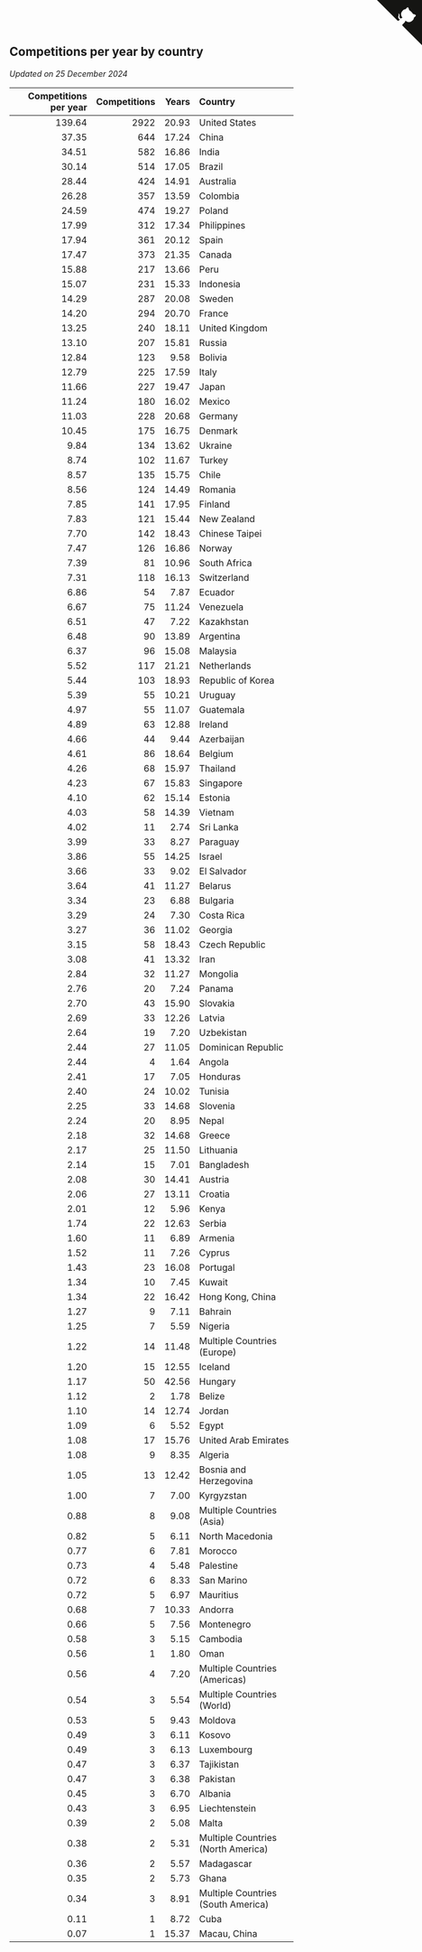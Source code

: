 ## Competitions per year by country

*Updated on 25 December 2024*

| Competitions per year | Competitions | Years | Country |
| ---: | ---: | ---: | :--- |
| 139.64 | 2922 | 20.93 | United States |
| 37.35 | 644 | 17.24 | China |
| 34.51 | 582 | 16.86 | India |
| 30.14 | 514 | 17.05 | Brazil |
| 28.44 | 424 | 14.91 | Australia |
| 26.28 | 357 | 13.59 | Colombia |
| 24.59 | 474 | 19.27 | Poland |
| 17.99 | 312 | 17.34 | Philippines |
| 17.94 | 361 | 20.12 | Spain |
| 17.47 | 373 | 21.35 | Canada |
| 15.88 | 217 | 13.66 | Peru |
| 15.07 | 231 | 15.33 | Indonesia |
| 14.29 | 287 | 20.08 | Sweden |
| 14.20 | 294 | 20.70 | France |
| 13.25 | 240 | 18.11 | United Kingdom |
| 13.10 | 207 | 15.81 | Russia |
| 12.84 | 123 | 9.58 | Bolivia |
| 12.79 | 225 | 17.59 | Italy |
| 11.66 | 227 | 19.47 | Japan |
| 11.24 | 180 | 16.02 | Mexico |
| 11.03 | 228 | 20.68 | Germany |
| 10.45 | 175 | 16.75 | Denmark |
| 9.84 | 134 | 13.62 | Ukraine |
| 8.74 | 102 | 11.67 | Turkey |
| 8.57 | 135 | 15.75 | Chile |
| 8.56 | 124 | 14.49 | Romania |
| 7.85 | 141 | 17.95 | Finland |
| 7.83 | 121 | 15.44 | New Zealand |
| 7.70 | 142 | 18.43 | Chinese Taipei |
| 7.47 | 126 | 16.86 | Norway |
| 7.39 | 81 | 10.96 | South Africa |
| 7.31 | 118 | 16.13 | Switzerland |
| 6.86 | 54 | 7.87 | Ecuador |
| 6.67 | 75 | 11.24 | Venezuela |
| 6.51 | 47 | 7.22 | Kazakhstan |
| 6.48 | 90 | 13.89 | Argentina |
| 6.37 | 96 | 15.08 | Malaysia |
| 5.52 | 117 | 21.21 | Netherlands |
| 5.44 | 103 | 18.93 | Republic of Korea |
| 5.39 | 55 | 10.21 | Uruguay |
| 4.97 | 55 | 11.07 | Guatemala |
| 4.89 | 63 | 12.88 | Ireland |
| 4.66 | 44 | 9.44 | Azerbaijan |
| 4.61 | 86 | 18.64 | Belgium |
| 4.26 | 68 | 15.97 | Thailand |
| 4.23 | 67 | 15.83 | Singapore |
| 4.10 | 62 | 15.14 | Estonia |
| 4.03 | 58 | 14.39 | Vietnam |
| 4.02 | 11 | 2.74 | Sri Lanka |
| 3.99 | 33 | 8.27 | Paraguay |
| 3.86 | 55 | 14.25 | Israel |
| 3.66 | 33 | 9.02 | El Salvador |
| 3.64 | 41 | 11.27 | Belarus |
| 3.34 | 23 | 6.88 | Bulgaria |
| 3.29 | 24 | 7.30 | Costa Rica |
| 3.27 | 36 | 11.02 | Georgia |
| 3.15 | 58 | 18.43 | Czech Republic |
| 3.08 | 41 | 13.32 | Iran |
| 2.84 | 32 | 11.27 | Mongolia |
| 2.76 | 20 | 7.24 | Panama |
| 2.70 | 43 | 15.90 | Slovakia |
| 2.69 | 33 | 12.26 | Latvia |
| 2.64 | 19 | 7.20 | Uzbekistan |
| 2.44 | 27 | 11.05 | Dominican Republic |
| 2.44 | 4 | 1.64 | Angola |
| 2.41 | 17 | 7.05 | Honduras |
| 2.40 | 24 | 10.02 | Tunisia |
| 2.25 | 33 | 14.68 | Slovenia |
| 2.24 | 20 | 8.95 | Nepal |
| 2.18 | 32 | 14.68 | Greece |
| 2.17 | 25 | 11.50 | Lithuania |
| 2.14 | 15 | 7.01 | Bangladesh |
| 2.08 | 30 | 14.41 | Austria |
| 2.06 | 27 | 13.11 | Croatia |
| 2.01 | 12 | 5.96 | Kenya |
| 1.74 | 22 | 12.63 | Serbia |
| 1.60 | 11 | 6.89 | Armenia |
| 1.52 | 11 | 7.26 | Cyprus |
| 1.43 | 23 | 16.08 | Portugal |
| 1.34 | 10 | 7.45 | Kuwait |
| 1.34 | 22 | 16.42 | Hong Kong, China |
| 1.27 | 9 | 7.11 | Bahrain |
| 1.25 | 7 | 5.59 | Nigeria |
| 1.22 | 14 | 11.48 | Multiple Countries (Europe) |
| 1.20 | 15 | 12.55 | Iceland |
| 1.17 | 50 | 42.56 | Hungary |
| 1.12 | 2 | 1.78 | Belize |
| 1.10 | 14 | 12.74 | Jordan |
| 1.09 | 6 | 5.52 | Egypt |
| 1.08 | 17 | 15.76 | United Arab Emirates |
| 1.08 | 9 | 8.35 | Algeria |
| 1.05 | 13 | 12.42 | Bosnia and Herzegovina |
| 1.00 | 7 | 7.00 | Kyrgyzstan |
| 0.88 | 8 | 9.08 | Multiple Countries (Asia) |
| 0.82 | 5 | 6.11 | North Macedonia |
| 0.77 | 6 | 7.81 | Morocco |
| 0.73 | 4 | 5.48 | Palestine |
| 0.72 | 6 | 8.33 | San Marino |
| 0.72 | 5 | 6.97 | Mauritius |
| 0.68 | 7 | 10.33 | Andorra |
| 0.66 | 5 | 7.56 | Montenegro |
| 0.58 | 3 | 5.15 | Cambodia |
| 0.56 | 1 | 1.80 | Oman |
| 0.56 | 4 | 7.20 | Multiple Countries (Americas) |
| 0.54 | 3 | 5.54 | Multiple Countries (World) |
| 0.53 | 5 | 9.43 | Moldova |
| 0.49 | 3 | 6.11 | Kosovo |
| 0.49 | 3 | 6.13 | Luxembourg |
| 0.47 | 3 | 6.37 | Tajikistan |
| 0.47 | 3 | 6.38 | Pakistan |
| 0.45 | 3 | 6.70 | Albania |
| 0.43 | 3 | 6.95 | Liechtenstein |
| 0.39 | 2 | 5.08 | Malta |
| 0.38 | 2 | 5.31 | Multiple Countries (North America) |
| 0.36 | 2 | 5.57 | Madagascar |
| 0.35 | 2 | 5.73 | Ghana |
| 0.34 | 3 | 8.91 | Multiple Countries (South America) |
| 0.11 | 1 | 8.72 | Cuba |
| 0.07 | 1 | 15.37 | Macau, China |


<a href="https://github.com/jonatanklosko/wca_statistics" class="github-corner" aria-label="View source on Github"><svg width="80" height="80" viewBox="0 0 250 250" style="fill:#151513; color:#fff; position: absolute; top: 0; border: 0; right: 0;" aria-hidden="true"><path d="M0,0 L115,115 L130,115 L142,142 L250,250 L250,0 Z"></path><path d="M128.3,109.0 C113.8,99.7 119.0,89.6 119.0,89.6 C122.0,82.7 120.5,78.6 120.5,78.6 C119.2,72.0 123.4,76.3 123.4,76.3 C127.3,80.9 125.5,87.3 125.5,87.3 C122.9,97.6 130.6,101.9 134.4,103.2" fill="currentColor" style="transform-origin: 130px 106px;" class="octo-arm"></path><path d="M115.0,115.0 C114.9,115.1 118.7,116.5 119.8,115.4 L133.7,101.6 C136.9,99.2 139.9,98.4 142.2,98.6 C133.8,88.0 127.5,74.4 143.8,58.0 C148.5,53.4 154.0,51.2 159.7,51.0 C160.3,49.4 163.2,43.6 171.4,40.1 C171.4,40.1 176.1,42.5 178.8,56.2 C183.1,58.6 187.2,61.8 190.9,65.4 C194.5,69.0 197.7,73.2 200.1,77.6 C213.8,80.2 216.3,84.9 216.3,84.9 C212.7,93.1 206.9,96.0 205.4,96.6 C205.1,102.4 203.0,107.8 198.3,112.5 C181.9,128.9 168.3,122.5 157.7,114.1 C157.9,116.9 156.7,120.9 152.7,124.9 L141.0,136.5 C139.8,137.7 141.6,141.9 141.8,141.8 Z" fill="currentColor" class="octo-body"></path></svg></a><style>.github-corner:hover .octo-arm{animation:octocat-wave 560ms ease-in-out}@keyframes octocat-wave{0%,100%{transform:rotate(0)}20%,60%{transform:rotate(-25deg)}40%,80%{transform:rotate(10deg)}}@media (max-width:500px){.github-corner:hover .octo-arm{animation:none}.github-corner .octo-arm{animation:octocat-wave 560ms ease-in-out}}</style>

